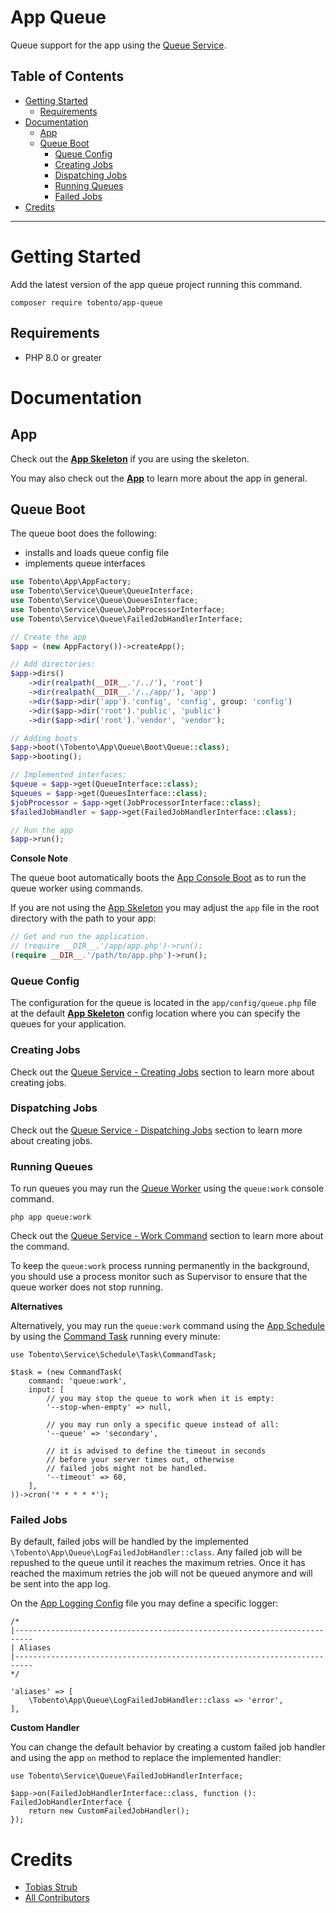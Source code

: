 # App Queue

Queue support for the app using the [Queue Service](https://github.com/tobento-ch/service-queue).

## Table of Contents

- [Getting Started](#getting-started)
    - [Requirements](#requirements)
- [Documentation](#documentation)
    - [App](#app)
    - [Queue Boot](#queue-boot)
        - [Queue Config](#queue-config)
        - [Creating Jobs](#creating-jobs)
        - [Dispatching Jobs](#dispatching-jobs)
        - [Running Queues](#running-queues)
        - [Failed Jobs](#failed-jobs)
- [Credits](#credits)
___

# Getting Started

Add the latest version of the app queue project running this command.

```
composer require tobento/app-queue
```

## Requirements

- PHP 8.0 or greater

# Documentation

## App

Check out the [**App Skeleton**](https://github.com/tobento-ch/app-skeleton) if you are using the skeleton.

You may also check out the [**App**](https://github.com/tobento-ch/app) to learn more about the app in general.

## Queue Boot

The queue boot does the following:

* installs and loads queue config file
* implements queue interfaces

```php
use Tobento\App\AppFactory;
use Tobento\Service\Queue\QueueInterface;
use Tobento\Service\Queue\QueuesInterface;
use Tobento\Service\Queue\JobProcessorInterface;
use Tobento\Service\Queue\FailedJobHandlerInterface;

// Create the app
$app = (new AppFactory())->createApp();

// Add directories:
$app->dirs()
    ->dir(realpath(__DIR__.'/../'), 'root')
    ->dir(realpath(__DIR__.'/../app/'), 'app')
    ->dir($app->dir('app').'config', 'config', group: 'config')
    ->dir($app->dir('root').'public', 'public')
    ->dir($app->dir('root').'vendor', 'vendor');

// Adding boots
$app->boot(\Tobento\App\Queue\Boot\Queue::class);
$app->booting();

// Implemented interfaces:
$queue = $app->get(QueueInterface::class);
$queues = $app->get(QueuesInterface::class);
$jobProcessor = $app->get(JobProcessorInterface::class);
$failedJobHandler = $app->get(FailedJobHandlerInterface::class);

// Run the app
$app->run();
```

**Console Note**

The queue boot automatically boots the [App Console Boot](https://github.com/tobento-ch/app-console#console-boot) as to run the queue worker using commands.

If you are not using the [App Skeleton](https://github.com/tobento-ch/app-skeleton) you may adjust the ```app``` file in the root directory with the path to your app:

```php
// Get and run the application.
// (require __DIR__.'/app/app.php')->run();
(require __DIR__.'/path/to/app.php')->run();
```

### Queue Config

The configuration for the queue is located in the ```app/config/queue.php``` file at the default [**App Skeleton**](https://github.com/tobento-ch/app-skeleton) config location where you can specify the queues for your application.

### Creating Jobs

Check out the [Queue Service - Creating Jobs](https://github.com/tobento-ch/service-queue#creating-jobs) section to learn more about creating jobs.

### Dispatching Jobs

Check out the [Queue Service - Dispatching Jobs](https://github.com/tobento-ch/service-queue#dispatching-jobs) section to learn more about creating jobs.

### Running Queues

To run queues you may run the [Queue Worker](https://github.com/tobento-ch/service-queue#worker) using the ```queue:work``` console command. 

```
php app queue:work
```

Check out the [Queue Service - Work Command](https://github.com/tobento-ch/service-queue#work-command) section to learn more about the command.

To keep the ```queue:work``` process running permanently in the background, you should use a process monitor such as Supervisor to ensure that the queue worker does not stop running.

**Alternatives**

Alternatively, you may run the ```queue:work``` command using the [App Schedule](https://github.com/tobento-ch/app-schedule) by using the [Command Task](https://github.com/tobento-ch/service-schedule#command-task) running every minute:

```
use Tobento\Service\Schedule\Task\CommandTask;

$task = (new CommandTask(
    command: 'queue:work',
    input: [
        // you may stop the queue to work when it is empty:
        '--stop-when-empty' => null,
        
        // you may run only a specific queue instead of all:
        '--queue' => 'secondary',
        
        // it is advised to define the timeout in seconds
        // before your server times out, otherwise
        // failed jobs might not be handled.
        '--timeout' => 60,
    ],
))->cron('* * * * *');
```

### Failed Jobs

By default, failed jobs will be handled by the implemented ```\Tobento\App\Queue\LogFailedJobHandler::class```. Any failed job will be repushed to the queue until it reaches the maximum retries. Once it has reached the maximum retries the job will not be queued anymore and will be sent into the app log.

On the [App Logging Config](https://github.com/tobento-ch/app-logging#logging-config) file you may define a specific logger:

```
/*
|--------------------------------------------------------------------------
| Aliases
|--------------------------------------------------------------------------
*/

'aliases' => [
    \Tobento\App\Queue\LogFailedJobHandler::class => 'error',
],
```

**Custom Handler**

You can change the default behavior by creating a custom failed job handler and using the app ```on``` method to replace the implemented handler:

```
use Tobento\Service\Queue\FailedJobHandlerInterface;

$app->on(FailedJobHandlerInterface::class, function (): FailedJobHandlerInterface {
    return new CustomFailedJobHandler();
});
```

# Credits

- [Tobias Strub](https://www.tobento.ch)
- [All Contributors](../../contributors)